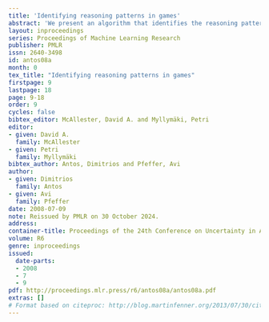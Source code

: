 ```yaml
---
title: 'Identifying reasoning patterns in games'
abstract: 'We present an algorithm that identifies the reasoning patterns of agents in a game, by iteratively examining the graph structure of its Multi-Agent Influence Diagram (MAID) representation. If the decision of an agent participates in no reasoning patterns, then we can effectively ignore that decision for the purpose of calculating a Nash equilibrium for the game. In some cases, this can lead to exponential time savings in the process of equilibrium calculation. Moreover, our algorithm can be used to enumerate the reasoning patterns in a game, which can be useful for constructing more effective computerized agents interacting with humans.'
layout: inproceedings
series: Proceedings of Machine Learning Research
publisher: PMLR
issn: 2640-3498
id: antos08a
month: 0
tex_title: "Identifying reasoning patterns in games"
firstpage: 9
lastpage: 18
page: 9-18
order: 9
cycles: false
bibtex_editor: McAllester, David A. and Myllymäki, Petri
editor:
- given: David A.
  family: McAllester
- given: Petri
  family: Myllymäki
bibtex_author: Antos, Dimitrios and Pfeffer, Avi
author:
- given: Dimitrios
  family: Antos
- given: Avi
  family: Pfeffer 
date: 2008-07-09
note: Reissued by PMLR on 30 October 2024.
address:
container-title: Proceedings of the 24th Conference on Uncertainty in Artificial Intelligence
volume: R6
genre: inproceedings
issued:
  date-parts:
  - 2008
  - 7
  - 9
pdf: http://proceedings.mlr.press/r6/antos08a/antos08a.pdf
extras: []
# Format based on citeproc: http://blog.martinfenner.org/2013/07/30/citeproc-yaml-for-bibliographies/
---
```

